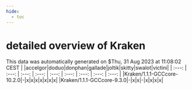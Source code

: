 ```yaml
---
hide:
  - toc
---
```


detailed overview of Kraken
===========================


This data was automatically generated on $Thu, 31 Aug 2023 at 11:08:02 CEST
| |accelgor|doduo|donphan|gallade|joltik|skitty|swalot|victini|
| :---: | :---: | :---: | :---: | :---: | :---: | :---: | :---: | :---: |
|Kraken/1.1.1-GCCcore-10.2.0|-|x|x|x|x|x|x|x|
|Kraken/1.1.1-GCCcore-9.3.0|-|x|x|-|x|x|x|x|
